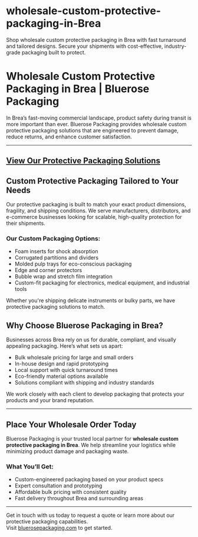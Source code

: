 # wholesale-custom-protective-packaging-in-Brea

Shop wholesale custom protective packaging in Brea with fast turnaround and tailored designs. Secure your shipments with cost-effective, industry-grade packaging built to protect. 

# Wholesale Custom Protective Packaging in Brea | Bluerose Packaging

In Brea’s fast-moving commercial landscape, product safety during transit is more important than ever. Bluerose Packaging provides wholesale custom protective packaging solutions that are engineered to prevent damage, reduce returns, and enhance customer satisfaction.

---
[View Our Protective Packaging Solutions](https://www.bluerosepackaging.com/product-category/custom-products/custom-protective-packaging/)
---

## Custom Protective Packaging Tailored to Your Needs

Our protective packaging is built to match your exact product dimensions, fragility, and shipping conditions. We serve manufacturers, distributors, and e-commerce businesses looking for scalable, high-quality protection for their shipments.

### Our Custom Packaging Options:

- Foam inserts for shock absorption  
- Corrugated partitions and dividers  
- Molded pulp trays for eco-conscious packaging  
- Edge and corner protectors  
- Bubble wrap and stretch film integration  
- Custom-fit packaging for electronics, medical equipment, and industrial tools  

Whether you're shipping delicate instruments or bulky parts, we have protective packaging solutions to match.

## Why Choose Bluerose Packaging in Brea?

Businesses across Brea rely on us for durable, compliant, and visually appealing packaging. Here’s what sets us apart:

- Bulk wholesale pricing for large and small orders  
- In-house design and rapid prototyping  
- Local support with quick turnaround times  
- Eco-friendly material options available  
- Solutions compliant with shipping and industry standards  

We work closely with each client to develop packaging that protects your products and your brand reputation.

---

## Place Your Wholesale Order Today

Bluerose Packaging is your trusted local partner for **wholesale custom protective packaging in Brea**. We help streamline your logistics while minimizing product damage and packaging waste.

### What You’ll Get:

- Custom-engineered packaging based on your product specs  
- Expert consultation and prototyping  
- Affordable bulk pricing with consistent quality  
- Fast delivery throughout Brea and surrounding areas  

---
Get in touch with us today to request a quote or learn more about our protective packaging capabilities.  
Visit [bluerosepackaging.com](https://www.bluerosepackaging.com) to get started.
